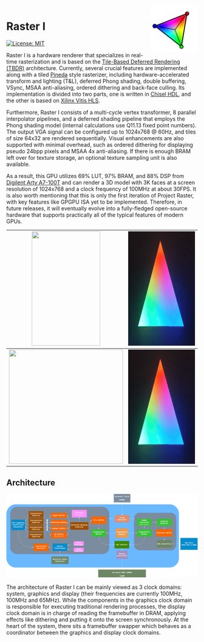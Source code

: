 <img src="logo.svg" align="right" width="125" height="125"/>

# Raster I
[![License: MIT](https://img.shields.io/badge/License-MIT-blue.svg)](https://opensource.org/license/mit)

Raster I is a hardware renderer that specializes in real-time rasterization and is based on the [Tile-Based Deferred Rendering (TBDR)](https://en.wikipedia.org/wiki/Tiled_rendering) architecture. Currently, several crucial features are implemented along with a tiled [Pineda](https://www.cs.drexel.edu/~deb39/Classes/Papers/comp175-06-pineda.pdf) style rasterizer, including hardware-accelerated transform and lighting (T&L), deferred Phong shading, double buffering, VSync, MSAA anti-aliasing, ordered dithering and back-face culling. Its implementation is divided into two parts, one is written in [Chisel HDL](https://www.chisel-lang.org/), and the other is based on [Xilinx Vitis HLS](https://www.amd.com/en/products/software/adaptive-socs-and-fpgas/vitis/vitis-hls.html). 

Furthermore, Raster I consists of a multi-cycle vertex transformer, 8 parallel interpolator pipelines, and a deferred shading pipeline that employs the Phong shading model (internal calculations use Q11.13 fixed point numbers). The output VGA signal can be configured up to 1024x768 @ 60Hz, and tiles of size 64x32 are rendered sequentially. Visual enhancements are also supported with minimal overhead, such as ordered dithering for displaying pseudo 24bpp pixels and MSAA 4x anti-aliasing. If there is enough BRAM left over for texture storage, an optional texture sampling unit is also available.

As a result, this GPU utilizes 69% LUT, 97% BRAM, and 88% DSP from [Digilent Arty A7-100T](https://digilent.com/shop/arty-a7-100t-artix-7-fpga-development-board/) and can render a 3D model with 3K faces at a screen resolution of 1024x768 and a clock frequency of 100MHz at about 30FPS. It is also worth mentioning that this is only the first iteration of Project Raster, with key features like GPGPU ISA yet to be implemented. Therefore, in future releases, it will eventually evolve into a fully-fledged open-source hardware that supports practically all of the typical features of modern GPUs.

|<img src="demo1.gif" width="180" height="300"/>|<img src="demo2.gif" width="300" height="300"/>|
|-----------------------------------------------|-----------------------------------------------|
|<img src="demo3.gif" width="300" height="300"/>|<img src="demo4.gif" width="300" height="300"/>|

## Architecture

![Architecture Diagram](diagram.png)

The architecture of Raster I can be mainly viewed as 3 clock domains: system, graphics and display (their frequencies are currently 100MHz, 100MHz and 65MHz). While the components in the graphics clock domain is responsible for executing traditional rendering processes, the display clock domain is in charge of reading the framebuffer in DRAM, applying effects like dithering and putting it onto the screen synchronously. At the heart of the system, there sits a framebuffer swapper which behaves as a coordinator between the graphics and display clock domains.